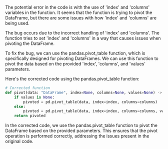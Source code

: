 The potential error in the code is with the use of 'index' and 'columns' variables in the function. It seems that the function is trying to pivot the DataFrame, but there are some issues with how 'index' and 'columns' are being used.

The bug occurs due to the incorrect handling of 'index' and 'columns'. The function tries to set 'index' and 'columns' in a way that causes issues when pivoting the DataFrame.

To fix the bug, we can use the pandas.pivot_table function, which is specifically designed for pivoting DataFrames. We can use this function to pivot the data based on the provided 'index', 'columns', and 'values' parameters.

Here's the corrected code using the pandas.pivot_table function:

```python
# Corrected function
def pivot(data: "DataFrame", index=None, columns=None, values=None) -> "DataFrame":
    if values is None:
        pivoted = pd.pivot_table(data, index=index, columns=columns)
    else:
        pivoted = pd.pivot_table(data, index=index, columns=columns, values=values)
    return pivoted
```

In the corrected code, we use the pandas.pivot_table function to pivot the DataFrame based on the provided parameters. This ensures that the pivot operation is performed correctly, addressing the issues present in the original code.